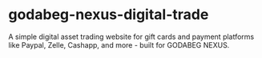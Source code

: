 # godabeg-nexus-digital-trade
A simple digital asset trading website for gift cards and payment platforms like Paypal, Zelle, Cashapp, and more - built for GODABEG NEXUS. 
